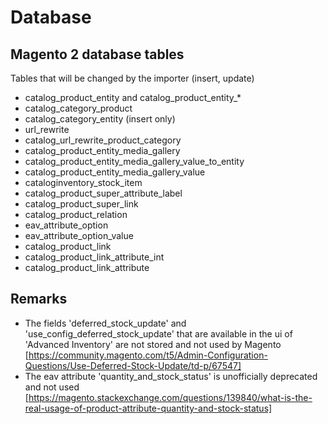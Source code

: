 # Database

## Magento 2 database tables

Tables that will be changed by the importer (insert, update)

* catalog_product_entity and catalog_product_entity_*
* catalog_category_product
* catalog_category_entity (insert only)
* url_rewrite
* catalog_url_rewrite_product_category
* catalog_product_entity_media_gallery
* catalog_product_entity_media_gallery_value_to_entity
* catalog_product_entity_media_gallery_value
* cataloginventory_stock_item
* catalog_product_super_attribute_label
* catalog_product_super_link
* catalog_product_relation
* eav_attribute_option
* eav_attribute_option_value
* catalog_product_link
* catalog_product_link_attribute_int
* catalog_product_link_attribute

## Remarks

* The fields 'deferred_stock_update' and 'use_config_deferred_stock_update' that are available in the ui of 'Advanced Inventory' are not stored and not used by Magento [https://community.magento.com/t5/Admin-Configuration-Questions/Use-Deferred-Stock-Update/td-p/67547]
* The eav attribute 'quantity_and_stock_status' is unofficially deprecated and not used [https://magento.stackexchange.com/questions/139840/what-is-the-real-usage-of-product-attribute-quantity-and-stock-status]
